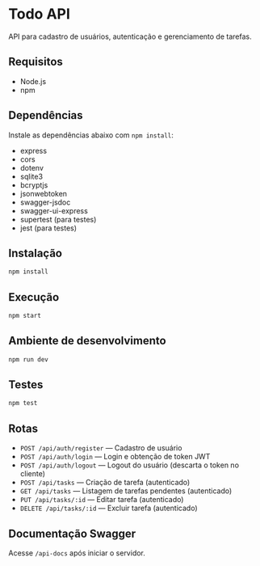 # Todo API

API para cadastro de usuários, autenticação e gerenciamento de tarefas.

## Requisitos

- Node.js
- npm

## Dependências

Instale as dependências abaixo com `npm install`:

- express
- cors
- dotenv
- sqlite3
- bcryptjs
- jsonwebtoken
- swagger-jsdoc
- swagger-ui-express
- supertest (para testes)
- jest (para testes)

## Instalação

```bash
npm install
```

## Execução

```bash
npm start
```

## Ambiente de desenvolvimento

```bash
npm run dev
```

## Testes

```bash
npm test
```

## Rotas

- `POST /api/auth/register` — Cadastro de usuário
- `POST /api/auth/login` — Login e obtenção de token JWT
- `POST /api/auth/logout` — Logout do usuário (descarta o token no cliente)
- `POST /api/tasks` — Criação de tarefa (autenticado)
- `GET /api/tasks` — Listagem de tarefas pendentes (autenticado)
- `PUT /api/tasks/:id` — Editar tarefa (autenticado)
- `DELETE /api/tasks/:id` — Excluir tarefa (autenticado)

## Documentação Swagger

Acesse `/api-docs` após iniciar o servidor.